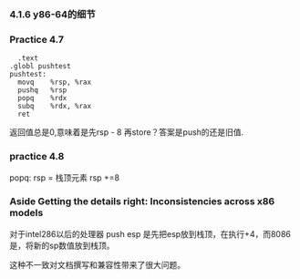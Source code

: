 ### 4.1.6 y86-64的细节

### Practice 4.7 


```
  .text
.globl pushtest
pushtest:
  movq    %rsp, %rax
  pushq   %rsp
  popq    %rdx
  subq    %rdx, %rax
  ret
```
返回值总是0,意味着是先rsp - 8 再store？答案是push的还是旧值.

### practice 4.8

popq: rsp = 栈顶元素 rsp +=8 

### Aside Getting the details right: Inconsistencies across x86 models

对于intel286以后的处理器 push esp 是先把esp放到栈顶，在执行+4，而8086 是，将新的sp数值放到栈顶。

这种不一致对文档撰写和兼容性带来了很大问题。






